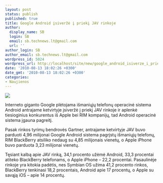 ```yaml
---
layout: post
status: publish
published: true
title: Google Android įsiveržė į priekį JAV rinkoje
author:
  display_name: SB
  login: SB
  email: sb.technews.lt@gmail.com
  url: ''
author_login: SB
author_email: sb.technews.lt@gmail.com
wordpress_id: 5024
wordpress_url: http://localhost/site/new/google_android_isiverze_i_prieki_jav_rinkoje/
date: '2010-08-13 18:02:26 +0300'
date_gmt: '2010-08-13 18:02:26 +0300'
categories:
- Naujienos
---
```

<div class="imgright"><img src="http://www.part.lt/img/aebeb161a9e131bdd266b8294728f07643.jpg"  /></div>
<p>Interneto giganto Google plėtojama išmaniųjų telefonų operacinė sistema Android antrajame ketvirtyje įsiveržė į priekį JAV rinkoje ir aplenkė tiesioginius konkurentus iš Apple bei RIM kompanijų, tad Android operacinė sistema įgauna pagreitį.</p>
<p>Pasak rinkos tyrimų bendrovės Gartner, antrajame ketvirtyje JAV buvo parduoti 4,96 milijonai Google Android sistema pagrįstų išmaniųjų telefonų, RIM BlackBerry atsiliko nedaug su 4,85 milijonais vienetų, o Apple iPhone buvo parduota 3,23 milijonai vienetų.</p>
<p>Tęsiant kalbą apie JAV rinką, 34,1 procento užėmė Android, 33,3 procentai atiteko BlackBerry telefonams, o Apple iPhone – 22,2 procentai. Pasaulinėje rinkoje yra kitokia padėtis, nes Symbian OS užima 41,2 procento rinkos, BlackBerry tenkinasi 18,2 procentais, Android apie 17 procentų, o Apple su savąją iOS – apie 14 procentų.<br /></p>
